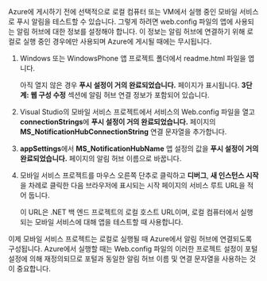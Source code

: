 ﻿
Azure에 게시하기 전에 선택적으로 로컬 컴퓨터 또는 VM에서 실행 중인 모바일 서비스로 푸시 알림을 테스트할 수 있습니다. 그렇게 하려면 web.config 파일의 앱에 사용되는 알림 허브에 대한 정보를 설정해야 합니다. 이 정보는 알림 허브에 연결하기 위해 로컬로 실행 중인 경우에만 사용되며 Azure에 게시될 때에는 무시됩니다.

1. Windows 또는 WindowsPhone 앱 프로젝트 폴더에서 readme.html 파일을 엽니다. 

	아직 열지 않은 경우 **푸시 설정이 거의 완료되었습니다.** 페이지가 표시됩니다. **3단계: 웹 구성 수정** 섹션에 알림 허브 연결 정보가 포함되어 있습니다.

2. Visual Studio의 모바일 서비스 프로젝트에서 서비스의 Web.config 파일을 열고 **connectionStrings**에 **푸시 설정이 거의 완료되었습니다.** 페이지의 **MS_NotificationHubConnectionString** 연결 문자열을 추가합니다.

3. **appSettings**에서 **MS_NotificationHubName** 앱 설정의 값을 **푸시 설정이 거의 완료되었습니다.** 페이지의 알림 허브 이름으로 바꿉니다.

4. 모바일 서비스 프로젝트를 마우스 오른쪽 단추로 클릭하고 **디버그**, **새 인스턴스 시작**을 차례로 클릭한 다음 브라우저에 표시되는 시작 페이지의 서비스 루트 URL을 적어 둡니다.

	이 URL은 .NET 백 엔드 프로젝트의 로컬 호스트 URL이며, 로컬 컴퓨터에서 실행되는 모바일 서비스에 대해 앱을 테스트할 때 사용합니다.

이제 모바일 서비스 프로젝트는 로컬로 실행될 때 Azure에서 알림 허브에 연결되도록 구성됩니다. Azure에서 실행할 때는 Web.config 파일의 이러한 프로젝트 설정이 포털 설정에 의해 재정의되므로 포털과 동일한 알림 허브 이름 및 연결 문자열을 사용하는 것이 중요합니다. 
<!--HONumber=42-->
